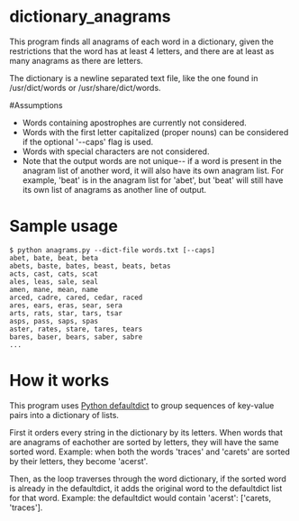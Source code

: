 # dictionary_anagrams

This program finds all anagrams of each word in a dictionary, given the restrictions that the word has at least 4 letters, and there are at least as many anagrams as there are letters.

The dictionary is a newline separated text file, like the one found in /usr/dict/words or /usr/share/dict/words.

#Assumptions

- Words containing apostrophes are currently not considered.
- Words with the first letter capitalized (proper nouns) can be considered if the optional '--caps' flag is used.
- Words with special characters are not considered.
- Note that the output words are not unique-- if a word is present in the anagram list of another word, it will also have its own anagram list. For example, 'beat' is in the anagram list for 'abet', but 'beat' will still have its own list of anagrams as another line of output.

# Sample usage

```
$ python anagrams.py --dict-file words.txt [--caps]
abet, bate, beat, beta
abets, baste, bates, beast, beats, betas
acts, cast, cats, scat
ales, leas, sale, seal
amen, mane, mean, name
arced, cadre, cared, cedar, raced
ares, ears, eras, sear, sera
arts, rats, star, tars, tsar
asps, pass, saps, spas
aster, rates, stare, tares, tears
bares, baser, bears, saber, sabre
...
```

# How it works

This program uses [Python defaultdict](https://docs.python.org/2/library/collections.html#defaultdict-objects) to group sequences of key-value pairs into a dictionary of lists. 

First it orders every string in the dictionary by its letters. When words that are anagrams of eachother are sorted by letters, they will have the same sorted word. Example: when both the words 'traces' and 'carets' are sorted by their letters, they become 'acerst'.

Then, as the loop traverses through the word dictionary, if the sorted word is already in the defaultdict, it adds the original word to the defaultdict list for that word. Example: the defaultdict would contain 'acerst': ['carets, 'traces'].





